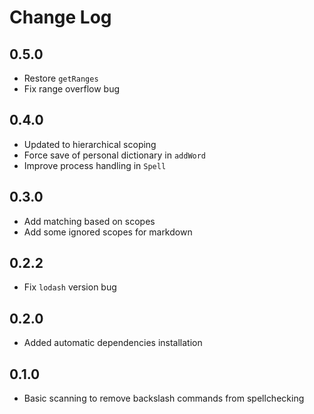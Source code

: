 # Change Log

## 0.5.0

*   Restore `getRanges`
*   Fix range overflow bug

## 0.4.0

*   Updated to hierarchical scoping
*   Force save of personal dictionary in `addWord`
*   Improve process handling in `Spell`

## 0.3.0

*   Add matching based on scopes
*   Add some ignored scopes for markdown

## 0.2.2

*   Fix `lodash` version bug

## 0.2.0

*   Added automatic dependencies installation

## 0.1.0

*   Basic scanning to remove backslash commands from spellchecking
